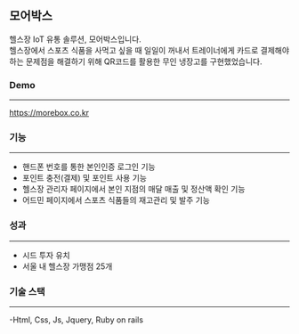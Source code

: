 ## 모어박스

헬스장 IoT 유통 솔루션, 모어박스입니다. <br>
헬스장에서 스포츠 식품을 사먹고 싶을 때 일일이 꺼내서 트레이너에게 카드로 결제해야 하는 문제점을 해결하기 위해 QR코드를 활용한 무인 냉장고를 구현했었습니다.

### Demo
------------
https://morebox.co.kr

### 기능
------------
- 핸드폰 번호를 통한 본인인증 로그인 기능
- 포인트 충전(결제) 및 포인트 사용 기능
- 헬스장 관리자 페이지에서 본인 지점의 매달 매출 및 정산액 확인 기능
- 어드민 페이지에서 스포츠 식품들의 재고관리 및 발주 기능

### 성과
------------
- 시드 투자 유치
- 서울 내 헬스장 가맹점 25개

### 기술 스택
------------
-Html, Css, Js, Jquery, Ruby on rails

